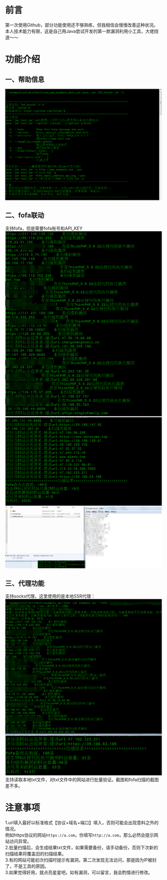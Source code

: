 前言
===============================
第一次使用Github，部分功能使用还不够熟练，但我相信会慢慢改善这种状况。<br>
本人技术能力有限，这是自己用Java尝试开发的第一款漏洞利用小工具，大佬绕道～～<br>

功能介绍
===============================
一、帮助信息
--------------
![帮助界面截图](https://github.com/Vulner-6/Tp5_Hunter/raw/master/Resources/1_help.png)<br>

二、fofa联动
--------------
支持fofa，但是需要fofa账号和API_KEY
![fofa使用截图1](https://github.com/Vulner-6/Tp5_Hunter/raw/master/Resources/2_fofa.png)<br>
![fofa使用截图2](https://github.com/Vulner-6/Tp5_Hunter/raw/master/Resources/3_fofa.png)<br>
![fofa使用截图2](https://github.com/Vulner-6/Tp5_Hunter/raw/master/Resources/6_fofaResults.png)<br>

三、代理功能
--------------
支持socks代理，这里使用的是本地SSR代理：<br>
![ssr代理使用截图1](https://github.com/Vulner-6/Tp5_Hunter/raw/master/Resources/4_ssr.png)<br>
![ssr代理使用截图2](https://github.com/Vulner-6/Tp5_Hunter/raw/master/Resources/5_ssr.png)<br>
支持读取本地txt文件，对txt文件中的网站进行批量验证。截图和fofa扫描的截图差不多。<br>

注意事项
===============================
1.url填入最好以标准格式【协议+域名+端口】填入，否则可能会出现意料之外的情况。<br>
例如https协议的网站`https://a.com`，你填写`http://a.com`，那么必然会提示网站访问异常。<br>
2.批量扫描后，会生成结果txt文件，如果需要备份，请手动备份，否则下次新的扫描结果将覆盖旧的扫描结果。<br>
3.有的网站可能初次扫描时提示有漏洞，第二次发现无法访问，那是因为IP被封了，不是工具的原因。<br>
3.如果觉得好用，就点亮星星吧。如有漏洞，可以留言，我会酌情进行修改。

